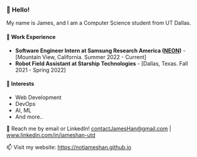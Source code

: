 ###  **👋 Hello!**

My name is James, and I am a Computer Science student from UT Dallas.

#### 💼 Work Experience
- **Software Engineer Intern at Samsung Research America ([NEON](https://neonlife.ai/))** - [Mountain View, California. Summer 2022 - Current]
- **Robot Field Assistant at Starship Technologies** - [Dallas, Texas. Fall 2021 - Spring 2022]

#### 🌱 Interests
-  Web Development
-  DevOps
-  AI, ML
-  And more..

💬 Reach me by email or LinkedIn! contactJamesHan@gmail.com | www.linkedin.com/in/jameshan-utd

📫 Visit my website: https://notjameshan.github.io
<!---
jameshan2002/jameshan2002 is a ✨ special ✨ repository because its `README.md` (this file) appears on your GitHub profile.
You can click the Preview link to take a look at your changes.
--->
